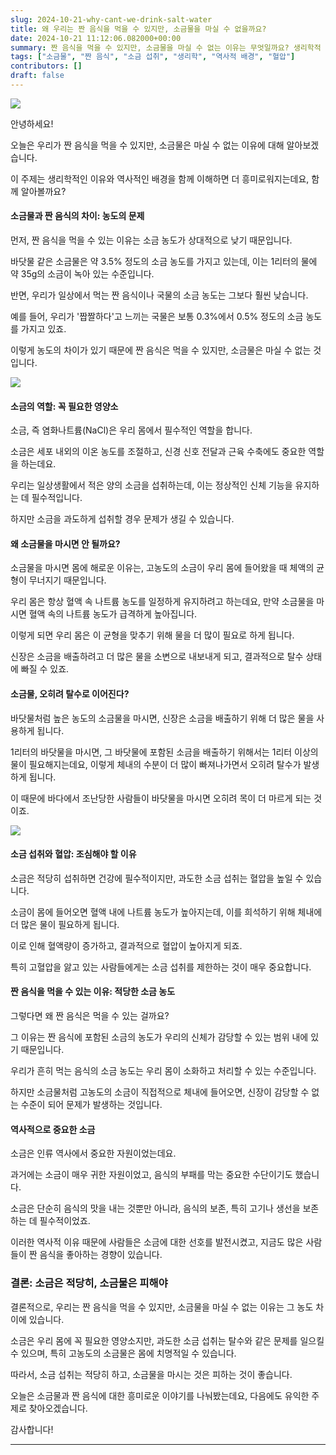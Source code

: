 ```yaml
---
slug: 2024-10-21-why-cant-we-drink-salt-water
title: 왜 우리는 짠 음식을 먹을 수 있지만, 소금물을 마실 수 없을까요?
date: 2024-10-21 11:12:06.082000+00:00
summary: 짠 음식을 먹을 수 있지만, 소금물을 마실 수 없는 이유는 무엇일까요? 생리학적 이유와 역사적 배경을 통해 소금물과 짠 음식의 차이를 알아봅니다.
tags: ["소금물", "짠 음식", "소금 섭취", "생리학", "역사적 배경", "혈압"]
contributors: []
draft: false
---
```


![](https://blogger.googleusercontent.com/img/a/AVvXsEiiaN81RzqHAj8bF_sImXwCvE8XKlXYYvCliPXZSgGISscaqlkSJCOs-_EUPISmp6AMQCb8QzB9qw2N_o1bA38INnMfA-K1G-h_tbefGzSUYxJz0BuaekbmDXtLFcwmL6ZFA9GHoqlrNGnzM5VKVAw413XYqr5IygnsHaCleWKI4or_ImZoBIeIyIZqh9s)

안녕하세요!

오늘은 우리가 짠 음식을 먹을 수 있지만, 소금물은 마실 수 없는 이유에 대해 알아보겠습니다.

이 주제는 생리학적인 이유와 역사적인 배경을 함께 이해하면 더 흥미로워지는데요, 함께 알아볼까요?

#### 소금물과 짠 음식의 차이: 농도의 문제

먼저, 짠 음식을 먹을 수 있는 이유는 소금 농도가 상대적으로 낮기 때문입니다.

바닷물 같은 소금물은 약 3.5% 정도의 소금 농도를 가지고 있는데, 이는 1리터의 물에 약 35g의 소금이 녹아 있는 수준입니다.

반면, 우리가 일상에서 먹는 짠 음식이나 국물의 소금 농도는 그보다 훨씬 낮습니다.

예를 들어, 우리가 '짭짤하다'고 느끼는 국물은 보통 0.3%에서 0.5% 정도의 소금 농도를 가지고 있죠.

이렇게 농도의 차이가 있기 때문에 짠 음식은 먹을 수 있지만, 소금물은 마실 수 없는 것입니다.

![](https://blogger.googleusercontent.com/img/a/AVvXsEiX_2gQzKFgIegoNguiql0SbuCPjKPlUSKnLWzceagZLW4rxTjstAFeBl_Ybegkv3jrgwtoT6H5PqphC6bb0u28LOXCl5Wu_AUrw6NzeGRW0JFRo86BjHg8Aj1uhCW30Q2S3AZyOT760XNseHUkbwpwKSuBnu7cw1vLAofJrMjHX9OCcLCM9OkMOotaC-g)

#### 소금의 역할: 꼭 필요한 영양소

소금, 즉 염화나트륨(NaCl)은 우리 몸에서 필수적인 역할을 합니다.

소금은 세포 내외의 이온 농도를 조절하고, 신경 신호 전달과 근육 수축에도 중요한 역할을 하는데요.

우리는 일상생활에서 적은 양의 소금을 섭취하는데, 이는 정상적인 신체 기능을 유지하는 데 필수적입니다.

하지만 소금을 과도하게 섭취할 경우 문제가 생길 수 있습니다.

#### 왜 소금물을 마시면 안 될까요?

소금물을 마시면 몸에 해로운 이유는, 고농도의 소금이 우리 몸에 들어왔을 때 체액의 균형이 무너지기 때문입니다.

우리 몸은 항상 혈액 속 나트륨 농도를 일정하게 유지하려고 하는데요, 만약 소금물을 마시면 혈액 속의 나트륨 농도가 급격하게 높아집니다.

이렇게 되면 우리 몸은 이 균형을 맞추기 위해 물을 더 많이 필요로 하게 됩니다.

신장은 소금을 배출하려고 더 많은 물을 소변으로 내보내게 되고, 결과적으로 탈수 상태에 빠질 수 있죠.

#### 소금물, 오히려 탈수로 이어진다?

바닷물처럼 높은 농도의 소금물을 마시면, 신장은 소금을 배출하기 위해 더 많은 물을 사용하게 됩니다.

1리터의 바닷물을 마시면, 그 바닷물에 포함된 소금을 배출하기 위해서는 1리터 이상의 물이 필요해지는데요, 이렇게 체내의 수분이 더 많이 빠져나가면서 오히려 탈수가 발생하게 됩니다.

이 때문에 바다에서 조난당한 사람들이 바닷물을 마시면 오히려 목이 더 마르게 되는 것이죠.

![](https://blogger.googleusercontent.com/img/a/AVvXsEh06fRZlEXONP4RMQMrQ_VU88ysQdBozRLZIknaErCYLHbCFTN5yfaTDQ6EjZtHy0SeTHUXQ-g1TgcdHZybYKIRfQaUIgWFN-ipuxwwMRehZ1uJwAZCU5vMg9G9ENesEPSWhQM0yoTdNxwQDHYb4sbkZWS2DdPjztVLHSA1deCSCdBomwdcmNYg0w5_aaw)

#### 소금 섭취와 혈압: 조심해야 할 이유

소금은 적당히 섭취하면 건강에 필수적이지만, 과도한 소금 섭취는 혈압을 높일 수 있습니다.

소금이 몸에 들어오면 혈액 내에 나트륨 농도가 높아지는데, 이를 희석하기 위해 체내에 더 많은 물이 필요하게 됩니다.

이로 인해 혈액량이 증가하고, 결과적으로 혈압이 높아지게 되죠.

특히 고혈압을 앓고 있는 사람들에게는 소금 섭취를 제한하는 것이 매우 중요합니다.

#### 짠 음식을 먹을 수 있는 이유: 적당한 소금 농도

그렇다면 왜 짠 음식은 먹을 수 있는 걸까요?

그 이유는 짠 음식에 포함된 소금의 농도가 우리의 신체가 감당할 수 있는 범위 내에 있기 때문입니다.

우리가 흔히 먹는 음식의 소금 농도는 우리 몸이 소화하고 처리할 수 있는 수준입니다.

하지만 소금물처럼 고농도의 소금이 직접적으로 체내에 들어오면, 신장이 감당할 수 없는 수준이 되어 문제가 발생하는 것입니다.

#### 역사적으로 중요한 소금

소금은 인류 역사에서 중요한 자원이었는데요.

과거에는 소금이 매우 귀한 자원이었고, 음식의 부패를 막는 중요한 수단이기도 했습니다.

소금은 단순히 음식의 맛을 내는 것뿐만 아니라, 음식의 보존, 특히 고기나 생선을 보존하는 데 필수적이었죠.

이러한 역사적 이유 때문에 사람들은 소금에 대한 선호를 발전시켰고, 지금도 많은 사람들이 짠 음식을 좋아하는 경향이 있습니다.

### 결론: 소금은 적당히, 소금물은 피해야

결론적으로, 우리는 짠 음식을 먹을 수 있지만, 소금물을 마실 수 없는 이유는 그 농도 차이에 있습니다.

소금은 우리 몸에 꼭 필요한 영양소지만, 과도한 소금 섭취는 탈수와 같은 문제를 일으킬 수 있으며, 특히 고농도의 소금물은 몸에 치명적일 수 있습니다.

따라서, 소금 섭취는 적당히 하고, 소금물을 마시는 것은 피하는 것이 좋습니다.

오늘은 소금물과 짠 음식에 대한 흥미로운 이야기를 나눠봤는데요, 다음에도 유익한 주제로 찾아오겠습니다.

감사합니다!

---
